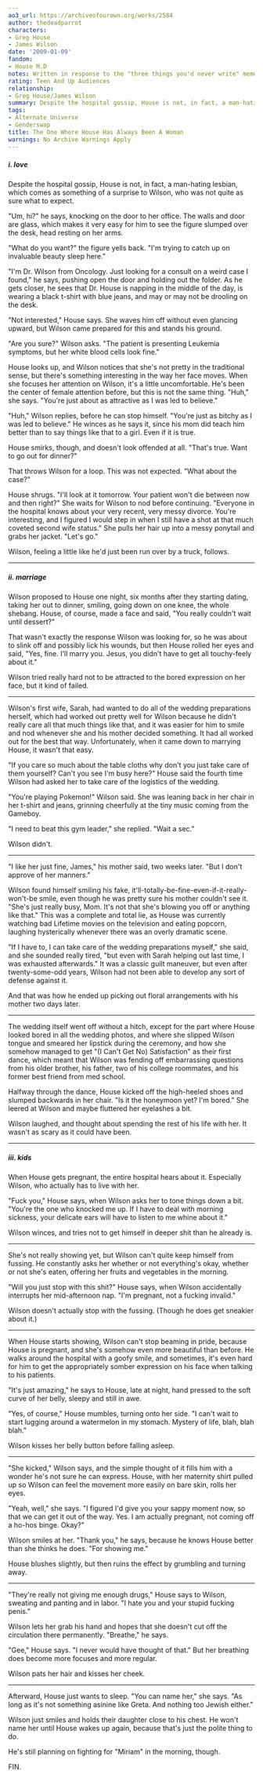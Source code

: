 ```yaml
---
ao3_url: https://archiveofourown.org/works/2584
author: thedeadparrot
characters:
- Greg House
- James Wilson
date: '2009-01-09'
fandom:
- House M.D
notes: Written in response to the "three things you'd never write" meme. For hannahrorlove,
rating: Teen And Up Audiences
relationship:
- Greg House/James Wilson
summary: Despite the hospital gossip, House is not, in fact, a man-hating lesbian.
tags:
- Alternate Universe
- Genderswap
title: The One Where House Has Always Been A Woman
warnings: No Archive Warnings Apply
---
```


##### i. love

Despite the hospital gossip, House is not, in fact, a man-hating lesbian, which comes as something of a surprise to Wilson, who was not quite as sure what to expect.

"Um, hi?" he says, knocking on the door to her office. The walls and door are glass, which makes it very easy for him to see the figure slumped over the desk, head resting on her arms.

"What do you want?" the figure yells back. "I'm trying to catch up on invaluable beauty sleep here."

"I'm Dr. Wilson from Oncology. Just looking for a consult on a weird case I found," he says, pushing open the door and holding out the folder. As he gets closer, he sees that Dr. House is napping in the middle of the day, is wearing a black t-shirt with blue jeans, and may or may not be drooling on the desk.

"Not interested," House says. She waves him off without even glancing upward, but Wilson came prepared for this and stands his ground.

"Are you sure?" Wilson asks. "The patient is presenting Leukemia symptoms, but her white blood cells look fine."

House looks up, and Wilson notices that she's not pretty in the traditional sense, but there's something interesting in the way her face moves. When she focuses her attention on Wilson, it's a little uncomfortable. He's been the center of female attention before, but this is not the same thing. "Huh," she says. "You're just about as attractive as I was led to believe."

"Huh," Wilson replies, before he can stop himself. "You're just as bitchy as I was led to believe." He winces as he says it, since his mom did teach him better than to say things like that to a girl. Even if it is true.

House smirks, though, and doesn't look offended at all. "That's true. Want to go out for dinner?"

That throws Wilson for a loop. This was not expected. "What about the case?"

House shrugs. "I'll look at it tomorrow. Your patient won't die between now and then right?" She waits for Wilson to nod before continuing. "Everyone in the hospital knows about your very recent, very messy divorce. You're interesting, and I figured I would step in when I still have a shot at that much coveted second wife status." She pulls her hair up into a messy ponytail and grabs her jacket. "Let's go."

Wilson, feeling a little like he'd just been run over by a truck, follows.



---

##### ii. marriage

Wilson proposed to House one night, six months after they starting dating, taking her out to dinner, smiling, going down on one knee, the whole shebang. House, of course, made a face and said, "You really couldn't wait until dessert?"

That wasn't exactly the response Wilson was looking for, so he was about to slink off and possibly lick his wounds, but then House rolled her eyes and said, "Yes, fine. I'll marry you. Jesus, you didn't have to get all touchy-feely about it."

Wilson tried really hard not to be attracted to the bored expression on her face, but it kind of failed.

---

Wilson's first wife, Sarah, had wanted to do all of the wedding preparations herself, which had worked out pretty well for Wilson because he didn't really care all that much things like that, and it was easier for him to smile and nod whenever she and his mother decided something. It had all worked out for the best that way. Unfortunately, when it came down to marrying House, it wasn't that easy.

"If you care so much about the table cloths why don't you just take care of them yourself? Can't you see I'm busy here?" House said the fourth time Wilson had asked her to take care of the logistics of the wedding.

"You're playing Pokemon!" Wilson said. She was leaning back in her chair in her t-shirt and jeans, grinning cheerfully at the tiny music coming from the Gameboy.

"I need to beat this gym leader," she replied. "Wait a sec."

Wilson didn't.

---

"I like her just fine, James," his mother said, two weeks later. "But I don't approve of her manners."

Wilson found himself smiling his fake, it'll-totally-be-fine-even-if-it-really-won't-be smile, even though he was pretty sure his mother couldn't see it. "She's just really busy, Mom. It's not that she's blowing you off or anything like that." This was a complete and total lie, as House was currently watching bad Lifetime movies on the television and eating popcorn, laughing hysterically whenever there was an overly dramatic scene.

"If I have to, I can take care of the wedding preparations myself," she said, and she sounded really tired, "but even with Sarah helping out last time, I was exhausted afterwards." It was a classic guilt maneuver, but even after twenty-some-odd years, Wilson had not been able to develop any sort of defense against it.

And that was how he ended up picking out floral arrangements with his mother two days later.

---

The wedding itself went off without a hitch, except for the part where House looked bored in all the wedding photos, and where she slipped Wilson tongue and smeared her lipstick during the ceremony, and how she somehow managed to get "(I Can't Get No) Satisfaction" as their first dance, which meant that Wilson was fending off embarrassing questions from his older brother, his father, two of his college roommates, and his former best friend from med school.

Halfway through the dance, House kicked off the high-heeled shoes and slumped backwards in her chair. "Is it the honeymoon yet? I'm bored." She leered at Wilson and maybe fluttered her eyelashes a bit.

Wilson laughed, and thought about spending the rest of his life with her. It wasn't as scary as it could have been.



---

##### iii. kids

When House gets pregnant, the entire hospital hears about it. Especially Wilson, who actually has to live with her.

"Fuck you," House says, when Wilson asks her to tone things down a bit. "You're the one who knocked me up. If I have to deal with morning sickness, your delicate ears will have to listen to me whine about it."

Wilson winces, and tries not to get himself in deeper shit than he already is.

---

She's not really showing yet, but Wilson can't quite keep himself from fussing. He constantly asks her whether or not everything's okay, whether or not she's eaten, offering her fruits and vegetables in the morning.

"Will you just stop with this shit?" House says, when Wilson accidentally interrupts her mid-afternoon nap. "I'm pregnant, not a fucking invalid."

Wilson doesn't actually stop with the fussing. (Though he does get sneakier about it.)

---

When House starts showing, Wilson can't stop beaming in pride, because House is pregnant, and she's somehow even more beautiful than before. He walks around the hospital with a goofy smile, and sometimes, it's even hard for him to get the appropriately somber expression on his face when talking to his patients.

"It's just amazing," he says to House, late at night, hand pressed to the soft curve of her belly, sleepy and still in awe.

"Yes, of course," House mumbles, turning onto her side. "I can't wait to start lugging around a watermelon in my stomach. Mystery of life, blah, blah blah."

Wilson kisses her belly button before falling asleep.


---


"She kicked," Wilson says, and the simple thought of it fills him with a wonder he's not sure he can express. House, with her maternity shirt pulled up so Wilson can feel the movement more easily on bare skin, rolls her eyes.

"Yeah, well," she says. "I figured I'd give you your sappy moment now, so that we can get it out of the way. Yes. I am actually pregnant, not coming off a ho-hos binge. Okay?"

Wilson smiles at her. "Thank you," he says, because he knows House better than she thinks he does. "For showing me."

House blushes slightly, but then ruins the effect by grumbling and turning away.

---

"They're really not giving me enough drugs," House says to Wilson, sweating and panting and in labor. "I hate you and your stupid fucking penis."

Wilson lets her grab his hand and hopes that she doesn't cut off the circulation there permanently. "Breathe," he says.

"Gee," House says. "I never would have thought of that." But her breathing does become more focuses and more regular.

Wilson pats her hair and kisses her cheek.

---

Afterward, House just wants to sleep. "You can name her," she says. "As long as it's not something asinine like Greta. And nothing too Jewish either."

Wilson just smiles and holds their daughter close to his chest. He won't name her until House wakes up again, because that's just the polite thing to do.

He's still planning on fighting for "Miriam" in the morning, though.

FIN.